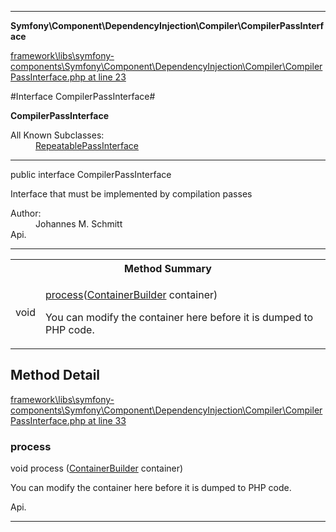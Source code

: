 

- - -

**Symfony\Component\DependencyInjection\Compiler\CompilerPassInterface**


<a href="https://github.com/JeyDotC/Hirudo/blob/master/framework/libs/symfony-components/Symfony/Component/DependencyInjection/Compiler/CompilerPassInterface.php#L23" >framework\libs\symfony-components\Symfony\Component\DependencyInjection\Compiler\CompilerPassInterface.php at line 23</a>

#Interface CompilerPassInterface#

**CompilerPassInterface**


<dl>
<dt>All Known Subclasses:</dt>
<dd><a href="https://github.com/JeyDotC/Hirudo-docs/blob/master/symfony/component/dependencyinjection/compiler/repeatablepassinterface.md">RepeatablePassInterface</a> </dd>
</dl>



- - -

<p class="signature"><span class='k'>public  interface</span> <span class='nx'>CompilerPassInterface</span></p>

<div class="comment" id="overview_description"><p>Interface that must be implemented by compilation passes</p></div>

<dl>
<dt>Author:</dt>
<dd>Johannes M. Schmitt <schmittjoh@gmail.com></dd>
<dt>Api.</dt>
</dl>


- - -

<table id="summary_method">
<tr><th colspan="2">Method Summary</th></tr>
<tr>
<td><span class='k'></span> <span class='nx'>void</span></td>
<td class="description"><p class="name"><a href="#process">process</a>(<a href="https://github.com/JeyDotC/Hirudo/blob/master/symfony/component/dependencyinjection/ContainerBuilder.md">ContainerBuilder</a> container)</p><p class="description">You can modify the container here before it is dumped to PHP code.</p></td>
</tr>
</table>

<h2 id="detail_method">Method Detail</h2>

<a href="https://github.com/JeyDotC/Hirudo/blob/master/framework/libs/symfony-components/Symfony/Component/DependencyInjection/Compiler/CompilerPassInterface.php#L33" >framework\libs\symfony-components\Symfony\Component\DependencyInjection\Compiler\CompilerPassInterface.php at line 33</a>

<h3 id="process()">process</h3>
<span class='k'></span> <span class='nx'>void</span> <span class='nf'>process</span> (<a href="https://github.com/JeyDotC/Hirudo/blob/master/symfony/component/dependencyinjection/ContainerBuilder.md">ContainerBuilder</a> container)

<div class="details">
<p>You can modify the container here before it is dumped to PHP code.</p><dl>
<dt>Api.</dt>
</dl>

</div>

- - -

